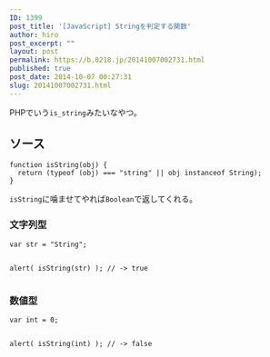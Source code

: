 ```yaml
---
ID: 1399
post_title: '[JavaScript] Stringを判定する関数'
author: hiro
post_excerpt: ""
layout: post
permalink: https://b.0218.jp/20141007002731.html
published: true
post_date: 2014-10-07 00:27:31
slug: 20141007002731.html
---
```

PHPでいう<code>is_string</code>みたいなやつ。
<!--more-->
<h2>ソース</h2>
<pre class="language-javascript"><code>function isString(obj) {
  return (typeof (obj) === "string" || obj instanceof String);
}</code></pre>
<code>isString</code>に噛ませてやれば<code>Boolean</code>で返してくれる。

<h3>文字列型</h3>
<pre class="language-javascript"><code>var str = "String";

alert( isString(str) );
// -> true
</code></pre>

<h3>数値型</h3>
<pre class="language-javascript"><code>var int = 0;

alert( isString(int) );
// -> false
</code></pre>